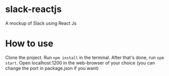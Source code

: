 # slack-reactjs
A mockup of Slack using React Js

# How to use
Clone the project.
Run `npm install` in the terminal.
After that's done, run `npm start`.
Open localhost:1200 in the web-browser of your choice (you can change the port in package.json if you want)
